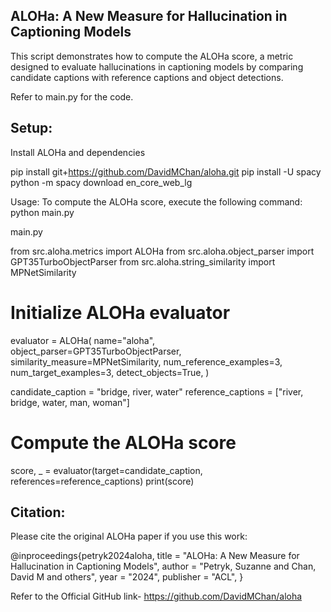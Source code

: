 ## ALOHa: A New Measure for Hallucination in Captioning Models
This script demonstrates how to compute the ALOHa score, a metric designed to evaluate hallucinations in captioning models by comparing candidate captions with reference captions and object detections.

Refer to main.py for the code.

## Setup:

Install ALOHa and dependencies

pip install git+https://github.com/DavidMChan/aloha.git
pip install -U spacy
python -m spacy download en_core_web_lg

Usage:
To compute the ALOHa score, execute the following command:
python main.py


main.py

from src.aloha.metrics import ALOHa
from src.aloha.object_parser import GPT35TurboObjectParser
from src.aloha.string_similarity import MPNetSimilarity

# Initialize ALOHa evaluator
evaluator = ALOHa(
    name="aloha",
    object_parser=GPT35TurboObjectParser,
    similarity_measure=MPNetSimilarity,
    num_reference_examples=3,
    num_target_examples=3,
    detect_objects=True,
)

candidate_caption = "bridge, river, water"
reference_captions = ["river, bridge, water, man, woman"]

# Compute the ALOHa score
score, _ = evaluator(target=candidate_caption, references=reference_captions)
print(score)


## Citation:
Please cite the original ALOHa paper if you use this work:

@inproceedings{petryk2024aloha, title = "ALOHa: A New Measure for Hallucination in Captioning Models", 
author = "Petryk, Suzanne and Chan, David M and others", 
year = "2024", publisher = "ACL", }

Refer to the Official GitHub link- https://github.com/DavidMChan/aloha
